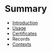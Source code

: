 # Summary

* [Introduction](README.md)
* [Usage](chapters/usage.md)
* [Certificates](chapters/certificates.md)
* Records
* [Contexts](chapters/contexts.md)

